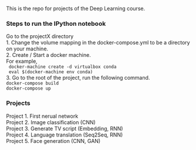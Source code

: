 This is the repo for projects of the Deep Learning course.

### Steps to run the IPython notebook
Go to the projectX directory
<br>1. Change the volume mapping in the docker-compose.yml to be a directory on your machine.
<br>2. Create / Start a docker machine.  
For example,    
`` docker-machine create -d virtualbox conda``  
`` eval $(docker-machine env conda)``
<br>3. Go to the root of the project, run the following command.  
 ``docker-compose build``  
 ``docker-compose up``
 
### Projects
Project 1. First nerual network
<br>
Project 2. Image classification (CNN) 
<br>
Project 3. Generate TV script (Embedding, RNN)
<br>
Project 4. Language translation (Seq2Seq, RNN)
<br>
Project 5. Face generation (CNN, GAN)
